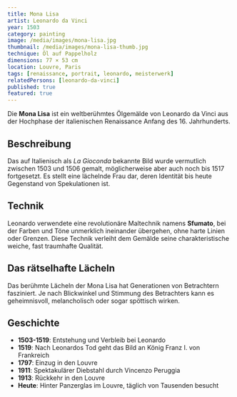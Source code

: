 ```yaml
---
title: Mona Lisa
artist: Leonardo da Vinci
year: 1503
category: painting
image: /media/images/mona-lisa.jpg
thumbnail: /media/images/mona-lisa-thumb.jpg
technique: Öl auf Pappelholz
dimensions: 77 × 53 cm
location: Louvre, Paris
tags: [renaissance, portrait, leonardo, meisterwerk]
relatedPersons: [leonardo-da-vinci]
published: true
featured: true
---
```


Die **Mona Lisa** ist ein weltberühmtes Ölgemälde von Leonardo da Vinci aus der Hochphase der italienischen Renaissance Anfang des 16. Jahrhunderts.

## Beschreibung

Das auf Italienisch als *La Gioconda* bekannte Bild wurde vermutlich zwischen 1503 und 1506 gemalt, möglicherweise aber auch noch bis 1517 fortgesetzt. Es stellt eine lächelnde Frau dar, deren Identität bis heute Gegenstand von Spekulationen ist.

## Technik

Leonardo verwendete eine revolutionäre Maltechnik namens **Sfumato**, bei der Farben und Töne unmerklich ineinander übergehen, ohne harte Linien oder Grenzen. Diese Technik verleiht dem Gemälde seine charakteristische weiche, fast traumhafte Qualität.

## Das rätselhafte Lächeln

Das berühmte Lächeln der Mona Lisa hat Generationen von Betrachtern fasziniert. Je nach Blickwinkel und Stimmung des Betrachters kann es geheimnisvoll, melancholisch oder sogar spöttisch wirken.

## Geschichte

- **1503-1519**: Entstehung und Verbleib bei Leonardo
- **1519**: Nach Leonardos Tod geht das Bild an König Franz I. von Frankreich
- **1797**: Einzug in den Louvre
- **1911**: Spektakulärer Diebstahl durch Vincenzo Peruggia
- **1913**: Rückkehr in den Louvre
- **Heute**: Hinter Panzerglas im Louvre, täglich von Tausenden besucht